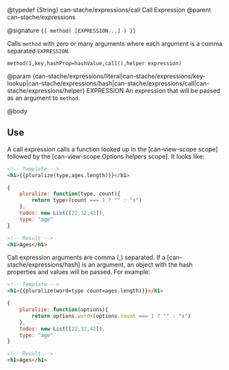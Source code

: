 @typedef {String} can-stache/expressions/call Call Expression
@parent can-stache/expressions


@signature `{{ method( [EXPRESSION...] ) }}`

Calls `method` with zero or many arguments where each argument
is a comma separated
`EXPRESSION`.

```
method(1,key,hashProp=hashValue,call(),helper expression)
```


@param {can-stache/expressions/literal|can-stache/expressions/key-lookup|can-stache/expressions/hash|can-stache/expressions/call|can-stache/expressions/helper} EXPRESSION An expression that will be passed as an argument
to `method`.


@body

## Use

A call expression calls a function looked up in the [can-view-scope scope] followed by
the [can-view-scope.Options helpers scope]. It looks like:

```html
<!-- Template -->
<h1>{{pluralize(type,ages.length)}}</h1>
```

```js
{
	pluralize: function(type, count){
		return type+(count === 1 ? "" : "s")
	},
	todos: new List([22,32,42]),
	type: "age"
}
```

```html
<!-- Result -->
<h1>Ages</h1>
```

Call expression arguments are comma (,) separated.  If a [can-stache/expressions/hash] is an argument,
an object with the hash properties and values will be passed. For example:

```html
<!-- Template -->
<h1>{{pluralize(word=type count=ages.length)}}</h1>
```

```js
{
	pluralize: function(options){
		return options.word+(options.count === 1 ? "" : "s")
	},
	todos: new List([22,32,42]),
	type: "age"
}
```

```html
<!-- Result -->
<h1>Ages</h1>
```

